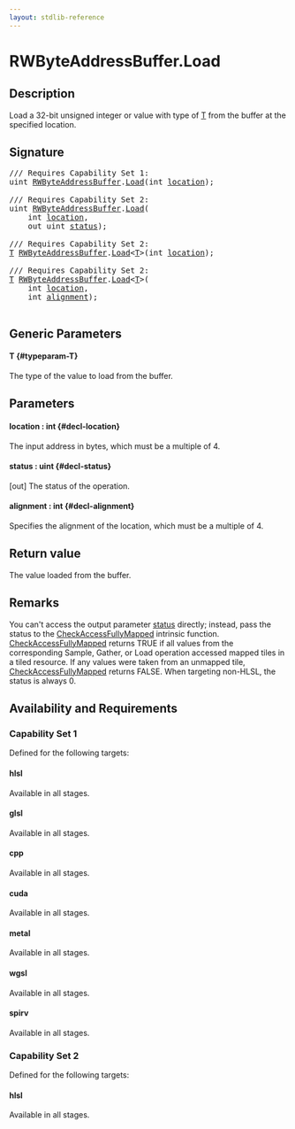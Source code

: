 ```yaml
---
layout: stdlib-reference
---
```


# RWByteAddressBuffer\.Load

## Description

Load a 32-bit unsigned integer or value with type of <span class='code'><a href="/stdlib-reference/types/rwbyteaddressbuffer-0126d/load-0#typeparam-T" class="code_type">T</a></span> from the buffer at the specified location.



## Signature 

<pre>
/// Requires Capability Set 1:
<span class="code_keyword">uint</span> <a href="/stdlib-reference/types/rwbyteaddressbuffer-0126d/index" class="code_type">RWByteAddressBuffer</a>.<a href="/stdlib-reference/types/rwbyteaddressbuffer-0126d/load-0">Load</a>(<span class="code_keyword">int</span> <a href="/stdlib-reference/types/rwbyteaddressbuffer-0126d/load-0#decl-location" class="code_param">location</a>);

/// Requires Capability Set 2:
<span class="code_keyword">uint</span> <a href="/stdlib-reference/types/rwbyteaddressbuffer-0126d/index" class="code_type">RWByteAddressBuffer</a>.<a href="/stdlib-reference/types/rwbyteaddressbuffer-0126d/load-0">Load</a>(
    <span class="code_keyword">int</span> <a href="/stdlib-reference/types/rwbyteaddressbuffer-0126d/load-0#decl-location" class="code_param">location</a>,
    <span class="code_keyword">out</span> <span class="code_keyword">uint</span> <a href="/stdlib-reference/types/rwbyteaddressbuffer-0126d/load-0#decl-status" class="code_param">status</a>);

/// Requires Capability Set 2:
<a href="/stdlib-reference/types/rwbyteaddressbuffer-0126d/load-0#typeparam-T" class="code_type">T</a> <a href="/stdlib-reference/types/rwbyteaddressbuffer-0126d/index" class="code_type">RWByteAddressBuffer</a>.<a href="/stdlib-reference/types/rwbyteaddressbuffer-0126d/load-0">Load</a>&lt;<a href="/stdlib-reference/types/rwbyteaddressbuffer-0126d/load-0#typeparam-T" class="code_type">T</a>&gt;(<span class="code_keyword">int</span> <a href="/stdlib-reference/types/rwbyteaddressbuffer-0126d/load-0#decl-location" class="code_param">location</a>);

/// Requires Capability Set 2:
<a href="/stdlib-reference/types/rwbyteaddressbuffer-0126d/load-0#typeparam-T" class="code_type">T</a> <a href="/stdlib-reference/types/rwbyteaddressbuffer-0126d/index" class="code_type">RWByteAddressBuffer</a>.<a href="/stdlib-reference/types/rwbyteaddressbuffer-0126d/load-0">Load</a>&lt;<a href="/stdlib-reference/types/rwbyteaddressbuffer-0126d/load-0#typeparam-T" class="code_type">T</a>&gt;(
    <span class="code_keyword">int</span> <a href="/stdlib-reference/types/rwbyteaddressbuffer-0126d/load-0#decl-location" class="code_param">location</a>,
    <span class="code_keyword">int</span> <a href="/stdlib-reference/types/rwbyteaddressbuffer-0126d/load-0#decl-alignment" class="code_param">alignment</a>);

</pre>

## Generic Parameters

#### T {#typeparam-T}
The type of the value to load from the buffer.


## Parameters

#### location  : int {#decl-location}
The input address in bytes, which must be a multiple of 4.

#### status  : uint {#decl-status}
\[out\] The status of the operation.

#### alignment  : int {#decl-alignment}
Specifies the alignment of the location, which must be a multiple of 4.


## Return value
The value loaded from the buffer.


## Remarks

You can't access the output parameter <span class='code'><a href="/stdlib-reference/types/rwbyteaddressbuffer-0126d/load-0#decl-status" class="code_param">status</a></span> directly; instead,
pass the status to the <span class='code'><a href="/stdlib-reference/global-decls/checkaccessfullymapped-05bg">CheckAccessFullyMapped</a></span> intrinsic function.
<span class='code'><a href="/stdlib-reference/global-decls/checkaccessfullymapped-05bg">CheckAccessFullyMapped</a></span> returns TRUE if all values from the corresponding Sample,
Gather, or Load operation accessed mapped tiles in a tiled resource.
If any values were taken from an unmapped tile, <span class='code'><a href="/stdlib-reference/global-decls/checkaccessfullymapped-05bg">CheckAccessFullyMapped</a></span> returns FALSE.
When targeting non-HLSL, the status is always 0.


## Availability and Requirements

### Capability Set 1

Defined for the following targets:

#### hlsl
Available in all stages.

#### glsl
Available in all stages.

#### cpp
Available in all stages.

#### cuda
Available in all stages.

#### metal
Available in all stages.

#### wgsl
Available in all stages.

#### spirv
Available in all stages.


### Capability Set 2

Defined for the following targets:

#### hlsl
Available in all stages.



